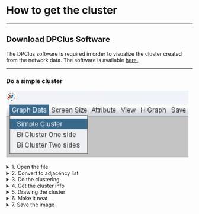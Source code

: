 # How to get the cluster
---

## Download DPClus Software
The DPClus software is required in order to visualize the cluster created from the network data. The software is available [here.](https://www.knapsackfamily.com/GRAPH_CLUSTERING/)

---

### Do a simple cluster
![Do a simple cluster.](/image/image.png)

<details close>
<summary>1. Open the file</summary>
<br>
<img src="/image/image.png"></img>
<br>
</details>

<details close>
<summary>2. Convert to adjacency list</summary>
<br>
<p>Click <code>Convert</code> to convert the data into adjacency list.</p>
<img src="/image/image-2.png"></img>
<br>
</details>

<details close>
<summary>3. Do the clustering</summary>
<br>
<p>Click <code>Do Cluster</code> to do the clustering process.</p>
<img src="/image/image-3.png"></img>
<br>
</details>

<details close>
<summary>4. Get the cluster info</summary>
<br>
<p>Go to: <code>Save -> cluster info</code> to save the information of the cluster.</p>
<img src="/image/image-4.png"></img>
<br>
</details>

<details close>
<summary>5. Drawing the cluster</summary>
<br>
<p>Click <code>Plot Cluster</code>, once you've clicked, you will get the network.</p>
<img src="/image/image-6.png"></img>
<br>
</details>

<details close>
<summary>6. Make it neat</summary>
<br>
<p>Go to: <code>View -> Circular</code> and click again <code>Plot Cluster</code>. You will get a round-shaped cluster.</p>
<img src="/image/image-6.png"></img>
<br>
</details>

<details close>
<summary>7. Save the image</summary>
<br>
<p>Go to: <code>Save -> Multiple cluster</code> to save it.</p>
<img src="/image/image-6.png"></img>
<br>
</details>
